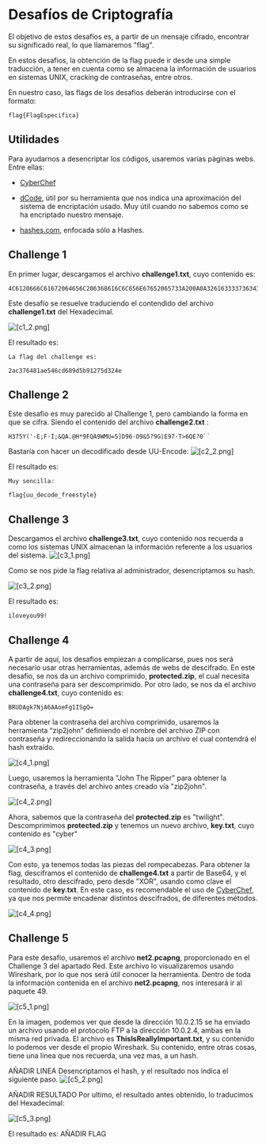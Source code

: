 # Desafíos de Criptografía
El objetivo de estos desafíos es, a partir de un mensaje cifrado, encontrar su significado real, lo que llamaremos "flag".

En estos desafios, la obtención de la flag puede ir desde una simple traducción, a tener en cuenta como se almacena la información de usuarios en sistemas UNIX, cracking de contraseñas, entre otros.

En nuestro caso, las flags de los desafios deberán introducirse con el formato:
```
flag{FlagEspecifica}
```

## Utilidades
Para ayudarnos a desencriptar los códigos, usaremos varias páginas webs. Entre ellas:

- [CyberChef](https://gchq.github.io/CyberChef/)

- [dCode](https://www.dcode.fr/), útil por su herramienta que nos indica una aproximación del sistema de encriptación usado. Muy útil cuando no sabemos como se ha encriptado nuestro mensaje.

- [hashes.com](https://hashes.com/en/decrypt/hash), enfocada sólo a Hashes.

## Challenge 1
En primer lugar, descargamos el archivo **challenge1.txt**, cuyo contenido es:

```
4C6120666C61672064656C206368616C6C656E67652065733A200A0A3261633337363438316165353436636436383964356239313237356433323465
```
Este desafío se resuelve traduciendo el contendido del archivo **challenge1.txt** del Hexadecimal.

![[c1_2.png]](/img/c1_2.png)

El resultado es:

```
La flag del challenge es: 

2ac376481ae546cd689d5b91275d324e
```

## Challenge 2
Este desafio es muy parecido al Challenge 1, pero cambiando la forma en que se cifra. Siendo el contenido del archivo **challenge2.txt** :
```
H375Y('-E;F-I;&QA.@H*9FQA9WMU=5]D96-O9&5?9G)E97-T>6QE?0``
```
Bastaría con hacer un decodificado desde UU-Encode:
![[c2_2.png]](/img/c2_2.png)

El resultado es:

```
Muy sencilla:

flag{uu_decode_freestyle}
```
## Challenge 3
Descargamos el archivo **challenge3.txt**, cuyo contenido nos recuerda a como los sistemas UNIX almacenan la información referente a los usuarios del sistema.
![[c3_1.png]](/img/c3_1.png)

Como se nos pide la flag relativa al administrador, desencriptamos su hash.

![[c3_2.png]](/img/c3_2.png)

El resultado es:

```
iloveyou99!
```

## Challenge 4
A partir de aquí, los desafios empiezan a complicarse, pues nos será necesario usar otras herramientas, además de webs de descifrado.
En este desafio, se nos da un archivo comprimido, **protected.zip**, el cual necesita una contraseña para ser descomprimido.
Por otro lado, se nos da el archivo **challenge4.txt**, cuyo contenido es:

```
BRUDAgk7NjA6AAoeFg1ISgQ=
```
Para obtener la contraseña del archivo comprimido, usaremos la herramienta “zip2john” definiendo el nombre del archivo ZIP con contraseña y redireccionando la salida hacia un archivo el cual contendrá el hash extraído.

![[c4_1.png]](/img/c4_1.png)

Luego, usaremos la herramienta "John The Ripper" para obtener la contraseña, a través del archivo antes creado vía "zip2john".

![[c4_2.png]](/img/c4_2.png)

Ahora, sabemos que la contraseña del **protected.zip** es "twilight". Descomprimimos **protected.zip** y tenemos un nuevo archivo, **key.txt**, cuyo contenido es "cyber"

![[c4_3.png]](/img/c4_3.png)

Con esto, ya tenemos todas las piezas del rompecabezas. Para obtener la flag, desciframos el contenido de **challenge4.txt** a partir de Base64, y el resultado, otro descifrado, pero desde "XOR", usando como clave el contenido de **key.txt**.
En este caso, es recomendable el uso de [CyberChef](https://gchq.github.io/CyberChef/), ya que nos permite encadenar distintos descifrados, de diferentes métodos.

![[c4_4.png]](/img/c4_4.png)

## Challenge 5
Para este desafio, usaremos el archivo **net2.pcapng**, proporcionado en el Challenge 3 del apartado Red. Este archivo lo visualizaremos usando Wireshark, por lo que nos será útil conocer la herramienta. Dentro de toda la información contenida en el archivo **net2.pcapng**, nos interesará ir al paquete 49.

![[c5_1.png]](/img/c5_1.png)

En la imagen, podemos ver que desde la dirección 10.0.2.15 se ha enviado un archivo usando el protocolo FTP a la dirección 10.0.2.4, ambas en la misma red privada. El archivo es **ThisIsReallyImportant.txt**, y su contenido lo podemos ver desde el propio Wireshark.
Su contenido, entre otras cosas, tiene una linea que nos recuerda, una vez mas, a un hash.

AÑADIR LINEA
Desencriptamos el hash, y el resultado nos indica el siguiente paso.
![[c5_2.png]](/img/c5_2.png)

AÑADIR RESULTADO
Por ultimo, el resultado antes obtenido, lo traducimos del Hexadecimal:

![[c5_3.png]](/img/c5_3.png)

El resultado es:
AÑADIR FLAG
